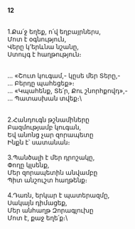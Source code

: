 **12**

\
1.Քա՛ջ եղեք, ո՛վ եղբայրներս,\
 Մոտ է օգնություն,\
 Վերը կ’երևնա նշանը,\
 Ստույգ է հաղթություն։

\
 ... «Շուտ կուգամ,- կըսե մեր Տերը,-\
... Բերդը պահեցեք»։\
... «Կպահենք, Տե՛ր, Քու շնորհքովդ»,-\
... Պատասխան տվեք։\

\
2.Հանդուգն թշնամիները\
 Բազմությամբ կուգան,\
 Եվ անոնց չար զորապետը\
 Ինքն է՝ սատանան։\
\
3.Պանծալի է մեր դրոշակը,\
 Փողը կլսենք,\
 Մեր զորապետին անվամբը\
 Պիտ անշուշտ հաղթենք։\
\
4.Դառն, երկար է պատերազմը,\
 Սակայն դիմացեք,\
 Մեր անհաղթ Զորագլուխը\
 Մոտ է, քաջ եղե՛ք։\
